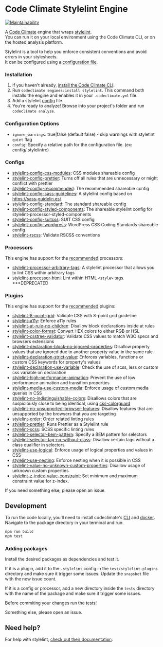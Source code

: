 # Code Climate Stylelint Engine

[![Maintainability](https://api.codeclimate.com/v1/badges/ada032d755e8ee1de505/maintainability)](https://codeclimate.com/github/gilbarbara/codeclimate-stylelint/maintainability)

A [Code Climate](http://codeclimate.com/) engine that wraps [stylelint](https://github.com/stylelint/stylelint).  
You can run it on your local environment using the Code Climate CLI, or on the hosted analysis platform.

Stylelint is a tool to help you enforce consistent conventions and avoid errors in your stylesheets.  
It can be configured using a [configuration file](http://stylelint.io/user-guide/configuration/).

### Installation

1. If you haven't already, [install the Code Climate CLI](https://github.com/codeclimate/codeclimate).
2. Run `codeclimate engines:install stylelint`. This command both installs the engine and enables it in your `.codeclimate.yml` file.
3. Add a stylelint [config](https://github.com/stylelint/stylelint/blob/master/docs/user-guide/configuration.md#loading-the-configuration-object) file.
3. You're ready to analyze! Browse into your project's folder and run `codeclimate analyze`.

### Configuration Options

- `ignore_warnings`: true|false (default false) - skip warnings with styletint `quiet` flag
- `config`: Specify a relative path for the configuration file. (ex: config/.stylelintrc)

### Configs

- [stylelint-config-css-modules](https://github.com/pascalduez/stylelint-config-css-modules): CSS modules shareable config
- [stylelint-config-prettier](https://github.com/prettier/stylelint-config-prettier): Turns off all rules that are unnecessary or might conflict with prettier
- [stylelint-config-recommended](https://github.com/stylelint/stylelint-config-recommended): The recommended shareable config
- [stylelint-config-sass-guidelines](https://github.com/bjankord/stylelint-config-sass-guidelines): A stylelint config based on https://sass-guidelin.es/
- [stylelint-config-standard](https://github.com/stylelint/stylelint-config-standard/): The standard shareable config
- [stylelint-config-styled-components](https://github.com/styled-components/stylelint-config-styled-components): The shareable stylelint config for stylelint-processor-styled-components
- [stylelint-config-suitcss](https://github.com/suitcss/stylelint-config-suitcss): SUIT CSS config
- [stylelint-config-wordpress](https://github.com/ntwb/stylelint-config-wordpress/): WordPress CSS Coding Standards shareable config
- [stylelint-rscss](https://github.com/rstacruz/stylelint-rscss): Validate RSCSS conventions

### Processors

This engine has support for the [recommended](https://github.com/stylelint/stylelint/blob/master/docs/user-guide/processors.md) processors:

- [stylelint-processor-arbitrary-tags](https://github.com/mapbox/stylelint-processor-arbitrary-tags): A stylelint processor that allows you to lint CSS within arbitrary tags
- [stylelint-processor-html](https://github.com/ccbikai/stylelint-processor-html): Lint within HTML `<style>` tags. ***DEPRECATED

### Plugins

This engine has support for the [recommended](https://github.com/stylelint/stylelint/blob/master/docs/user-guide/plugins.md) plugins:

- [stylelint-8-point-grid](https://github.com/dcrtantuco/stylelint-8-point-grid): Validate CSS with 8-point grid guideline
- [stylelint-a11y](https://github.com/YozhikM/stylelint-a11y): Enforce a11y rules
- [stylelint-at-rule-no-children](https://github.com/adityavm/stylelint-at-rule-no-children): Disallow block declarations inside at rules
- [stylelint-color-format](https://github.com/filipekiss/stylelint-color-format): Convert HEX colors to either RGB or HSL
- [stylelint-csstree-validator](https://github.com/csstree/stylelint-validator): Validate CSS values to match W3C specs and browsers extensions
- [stylelint-declaration-block-no-ignored-properties](https://github.com/kristerkari/stylelint-declaration-block-no-ignored-properties): Disallow property values that are ignored due to another property value in the same rule
- [stylelint-declaration-strict-value](https://github.com/AndyOGo/stylelint-declaration-strict-value): Enforces variables, functions or custom CSS keywords for property's values
- [stylelint-declaration-use-variable](https://github.com/sh-waqar/stylelint-declaration-use-variable): Check the use of scss, less or custom css variable on declaration
- [stylelint-high-performance-animation](https://github.com/kristerkari/stylelint-high-performance-animation): Prevent the use of low performance animation and transition properties
- [stylelint-media-use-custom-media](https://github.com/csstools/stylelint-media-use-custom-media): Enforce usage of custom media queries in CSS
- [stylelint-no-indistinguishable-colors](https://github.com/ierhyna/stylelint-no-indistinguishable-colors): Disallows colors that are suspiciously close to being identical, using [css-colorguard](https://github.com/SlexAxton/css-colorguard)
- [stylelint-no-unsupported-browser-features](https://github.com/ismay/stylelint-no-unsupported-browser-features): Disallow features that are unsupported by the browsers that you are targeting
- [stylelint-order](https://github.com/hudochenkov/stylelint-order): Order related linting rules
- [stylelint-prettier](https://github.com/prettier/stylelint-prettier): Runs Prettier as a Stylelint rule
- [stylelint-scss](https://github.com/kristerkari/stylelint-scss): SCSS specific linting rules
- [stylelint-selector-bem-pattern](https://github.com/davidtheclark/stylelint-selector-bem-pattern): Specify a BEM pattern for selectors
- [stylelint-selector-tag-no-without-class](https://github.com/Moxio/stylelint-selector-tag-no-without-class): Disallow certain tags without a class qualifier in selectors
- [stylelint-use-logical](https://github.com/csstools/stylelint-use-logical): Enforce usage of logical properties and values in CSS
- [stylelint-use-nesting](https://github.com/csstools/stylelint-use-nesting): Enforce nesting when it is possible in CSS
- [stylelint-value-no-unknown-custom-properties](https://github.com/csstools/stylelint-value-no-unknown-custom-properties): Disallow usage of unknown custom properties
- [stylelint-z-index-value-constraint](https://github.com/kristerkari/stylelint-z-index-value-constraint): Set minimum and maximum constraint value for z-index.

If you need something else, please open an issue.

## Development

To run the code locally, you'll need to install codeclimate's [CLI](https://github.com/codeclimate/codeclimate) and [docker](https://www.docker.com/).  
Navigate to the package directory in your terminal and run:

```bash
npm run build
npm test
```

### Adding packages

Install the desired packages as dependencies and test it.

If it is a plugin, add it to the `.stylelint` config in the `test/stylelint-plugins` directory and make sure it trigger some issues. Update the `snapshot` file with the new issue count. 

If it is a config or processor, add a new directory inside the `tests` directory with the name of the package and make sure it trigger some issues.

Before commiting your changes run the tests!

Something else, please open an issue.

## Need help?

For help with stylelint, [check out their documentation](http://stylelint.io/).
